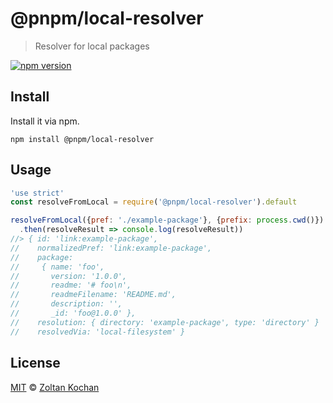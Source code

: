 # @pnpm/local-resolver

> Resolver for local packages

<!--@shields('npm')-->
[![npm version](https://img.shields.io/npm/v/@pnpm/local-resolver.svg)](https://www.npmjs.com/package/@pnpm/local-resolver)
<!--/@-->

## Install

Install it via npm.

    npm install @pnpm/local-resolver

## Usage

```js
'use strict'
const resolveFromLocal = require('@pnpm/local-resolver').default

resolveFromLocal({pref: './example-package'}, {prefix: process.cwd()})
  .then(resolveResult => console.log(resolveResult))
//> { id: 'link:example-package',
//    normalizedPref: 'link:example-package',
//    package:
//     { name: 'foo',
//       version: '1.0.0',
//       readme: '# foo\n',
//       readmeFilename: 'README.md',
//       description: '',
//       _id: 'foo@1.0.0' },
//    resolution: { directory: 'example-package', type: 'directory' }
//    resolvedVia: 'local-filesystem' }
```

## License

[MIT](./LICENSE) © [Zoltan Kochan](https://www.kochan.io/)
